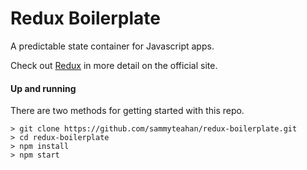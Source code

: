 # Redux Boilerplate

A predictable state container for Javascript apps.

Check out [Redux](http://redux.js.org/) in more detail on the official site.

#### Up and running

There are two methods for getting started with this repo.

```
> git clone https://github.com/sammyteahan/redux-boilerplate.git
> cd redux-boilerplate
> npm install
> npm start
```

